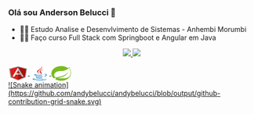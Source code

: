 ### Olá sou Anderson Belucci 👋


- 🧑‍🎓 Estudo Analise e Desenvlvimento de Sistemas - Anhembi Morumbi
- 🧑‍💻 Faço curso Full Stack com Springboot e Angular em Java 

<div align="center">
  <a href="https://github.com/andybelucci">
  <img height="180em" src="https://github-readme-stats.vercel.app/api?username=andybelucci&show_icons=true&theme=dracula&include_all_commits=true&count_private=true"/>
  <img height="180em" src="https://github-readme-stats.vercel.app/api/top-langs/?username=andybelucci&layout=compact&langs_count=7&theme=dracula"/>
</div>
  <div style="display: inline_block"><br>
  <img align="center" alt="Rafa-Js" height="30" width="40" src="https://raw.githubusercontent.com/devicons/devicon/master/icons/angularjs/angularjs-original.svg" />
  <img align="center" alt="Rafa-Ts" height="30" width="40" src="https://raw.githubusercontent.com/devicons/devicon/master/icons/java/java-original.svg" />
  <img align="center" alt="Rafa-React" height="30" width="40" src="https://raw.githubusercontent.com/devicons/devicon/master/icons/spring/spring-original.svg" />
    
  </div>
     ![Snake animation](https://github.com/andybelucci/andybelucci/blob/output/github-contribution-grid-snake.svg)
  </div>
  
